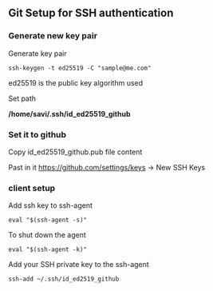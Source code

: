## Git Setup for SSH authentication

### Generate new key pair

Generate key pair

    ssh-keygen -t ed25519 -C "sample@me.com"

ed25519 is the public key algorithm used

Set path

**/home/savi/.ssh/id_ed25519_github**

### Set it to github

Copy id_ed25519_github.pub file content

Past in it https://github.com/settings/keys -> New SSH Keys

### client setup

Add ssh key to ssh-agent

    eval "$(ssh-agent -s)"

To shut down the agent

    eval "$(ssh-agent -k)"


Add your SSH private key to the ssh-agent

    ssh-add ~/.ssh/id_ed2519_github


